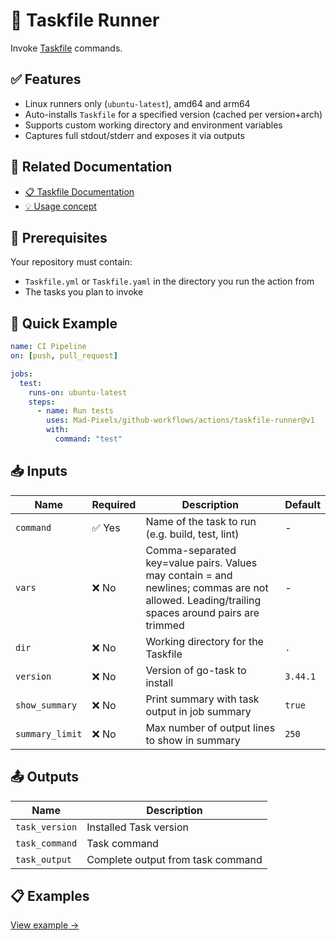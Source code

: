 # 🧬 Taskfile Runner
Invoke [Taskfile](https://taskfile.dev/) commands.

## ✅ Features
- Linux runners only (`ubuntu-latest`), amd64 and arm64
- Auto-installs `Taskfile` for a specified version (cached per version+arch)
- Supports custom working directory and environment variables
- Captures full stdout/stderr and exposes it via outputs

## 📖 Related Documentation
- [📋 Taskfile Documentation](https://taskfile.dev/)
- [💡 Usage concept](../../../Concept.md)

## 🚀 Prerequisites
Your repository must contain:
- `Taskfile.yml` or `Taskfile.yaml` in the directory you run the action from
- The tasks you plan to invoke

## 🔧 Quick Example
```yaml
name: CI Pipeline
on: [push, pull_request]

jobs:
  test:
    runs-on: ubuntu-latest
    steps:
      - name: Run tests
        uses: Mad-Pixels/github-workflows/actions/taskfile-runner@v1
        with:
          command: "test"
```

## 📥 Inputs
|**Name**|**Required**|**Description**|**Default**|
|---|---|---|---|
|`command`|✅ Yes|Name of the task to run (e.g. build, test, lint)|-|
|`vars`|❌ No|Comma-separated key=value pairs. Values may contain = and newlines; commas are not allowed. Leading/trailing spaces around pairs are trimmed|-|
|`dir`|❌ No| Working directory for the Taskfile|`.`|
|`version`|❌ No| Version of go-task to install|`3.44.1`|
|`show_summary`|❌ No| Print summary with task output in job summary|`true`|
|`summary_limit`|❌ No| Max number of output lines to show in summary|`250`|

## 📤 Outputs
|**Name**|**Description**|
|---|---|
|`task_version`|Installed Task version|
|`task_command`|Task command|
|`task_output`|Complete output from task command|

## 📋 Examples
[View example →](./examples/base.yml)

